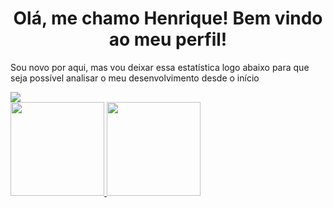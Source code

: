<h1 align="center"> Olá, me chamo Henrique! Bem vindo ao meu perfil! </h1>

<p align="center" Atualmente estou estudando Administração na Universidade de São Paulo>
<p align="center" Estou aprendendo python, tendo apenas uma pequena base como bagagem>
<p align="center" Procuro auxiliar com o que eu puder com base no que eu aprender em meus estudos, e da mesma forma, busco aprender e receber ajuda neles>
<p align="center" Posso dar auxilio também em algumas questões envolvendo outras linguagens, como HTML e CSS ou então com SQL>
<p align="center" Para entrar em contato comigo pode me chamar pelo Discord! Se quiser jogar alguma coisa também, estou sempre disponível>

Sou novo por aqui, mas vou deixar essa estatística logo abaixo para que seja possível analisar o meu desenvolvimento desde o início
</p>

<a href="https://tenor.com/pt-BR/view/cat-grin-smile-smirk-awkward-gif-22382508">
<img src="cat-grin.gif">
</a>

<div>
<a href="https://github.com/Osodnil">
<img height="150em" src="https://github-readme-stats.vercel.app/api/top-langs/?username=Osodnil&layout=compact&langs_count=7&theme=dracula"/>
<img height="150em" src="https://github-readme-stats.vercel.app/api?username=Osodnil&show_icons=true&theme=dracula&include_all_commits=true&count_private=true"/>
</div>

